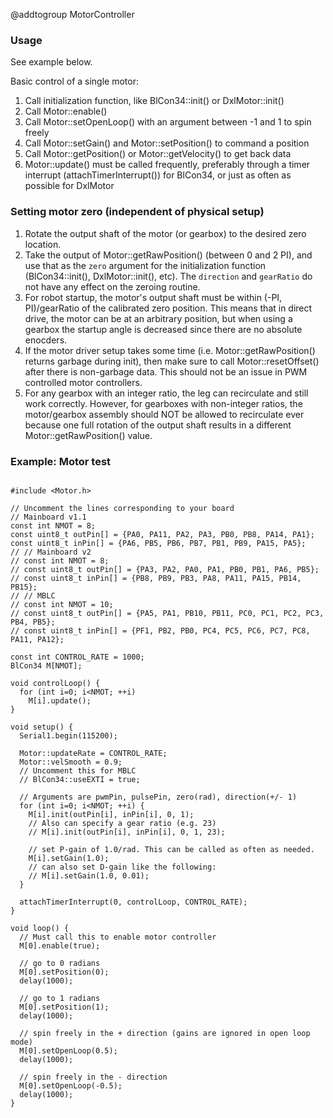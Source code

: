 @addtogroup MotorController

### Usage

See example below.

Basic control of a single motor:
1. Call initialization function, like BlCon34::init() or DxlMotor::init()
2. Call Motor::enable()
3. Call Motor::setOpenLoop() with an argument between -1 and 1 to spin freely
4. Call Motor::setGain() and Motor::setPosition() to command a position
5. Call Motor::getPosition() or Motor::getVelocity() to get back data
6. Motor::update() must be called frequently, preferably through a timer interrupt (attachTimerInterrupt()) for BlCon34, or just as often as possible for DxlMotor

### Setting motor zero (independent of physical setup)

1. Rotate the output shaft of the motor (or gearbox) to the desired zero location.
2. Take the output of Motor::getRawPosition() (between 0 and 2 PI), and use that as the `zero` argument for the initialization function (BlCon34::init(), DxlMotor::init(), etc). The `direction` and `gearRatio` do not have any effect on the zeroing routine.
3. For robot startup, the motor's output shaft must be within (-PI, PI)/gearRatio of the calibrated zero position. This means that in direct drive, the motor can be at an arbitrary position, but when using a gearbox the startup angle is decreased since there are no absolute enocders.
4. If the motor driver setup takes some time (i.e. Motor::getRawPosition() returns garbage during init), then make sure to call Motor::resetOffset() after there is non-garbage data. This should not be an issue in PWM controlled motor controllers.
5. For any gearbox with an integer ratio, the leg can recirculate and still work correctly. However, for gearboxes with non-integer ratios, the motor/gearbox assembly should NOT be allowed to recirculate ever because one full rotation of the output shaft results in a different Motor::getRawPosition() value.

### Example: Motor test

~~~{.cpp}

#include <Motor.h>

// Uncomment the lines corresponding to your board
// Mainboard v1.1
const int NMOT = 8;
const uint8_t outPin[] = {PA0, PA11, PA2, PA3, PB0, PB8, PA14, PA1};
const uint8_t inPin[] = {PA6, PB5, PB6, PB7, PB1, PB9, PA15, PA5};
// // Mainboard v2
// const int NMOT = 8;
// const uint8_t outPin[] = {PA3, PA2, PA0, PA1, PB0, PB1, PA6, PB5};
// const uint8_t inPin[] = {PB8, PB9, PB3, PA8, PA11, PA15, PB14, PB15};
// // MBLC
// const int NMOT = 10;
// const uint8_t outPin[] = {PA5, PA1, PB10, PB11, PC0, PC1, PC2, PC3, PB4, PB5};
// const uint8_t inPin[] = {PF1, PB2, PB0, PC4, PC5, PC6, PC7, PC8, PA11, PA12};

const int CONTROL_RATE = 1000;
BlCon34 M[NMOT];

void controlLoop() {
  for (int i=0; i<NMOT; ++i)
    M[i].update();
}

void setup() {
  Serial1.begin(115200);

  Motor::updateRate = CONTROL_RATE;
  Motor::velSmooth = 0.9;
  // Uncomment this for MBLC
  // BlCon34::useEXTI = true;

  // Arguments are pwmPin, pulsePin, zero(rad), direction(+/- 1)
  for (int i=0; i<NMOT; ++i) {
    M[i].init(outPin[i], inPin[i], 0, 1);
    // Also can specify a gear ratio (e.g. 23)
    // M[i].init(outPin[i], inPin[i], 0, 1, 23);

    // set P-gain of 1.0/rad. This can be called as often as needed.
    M[i].setGain(1.0);
    // can also set D-gain like the following:
    // M[i].setGain(1.0, 0.01);
  }

  attachTimerInterrupt(0, controlLoop, CONTROL_RATE);
}

void loop() {
  // Must call this to enable motor controller
  M[0].enable(true);

  // go to 0 radians
  M[0].setPosition(0);
  delay(1000);

  // go to 1 radians
  M[0].setPosition(1);
  delay(1000);

  // spin freely in the + direction (gains are ignored in open loop mode)
  M[0].setOpenLoop(0.5);
  delay(1000);

  // spin freely in the - direction
  M[0].setOpenLoop(-0.5);
  delay(1000);
}

~~~
